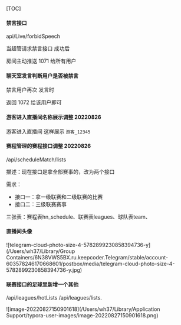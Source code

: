 [TOC]

#### 禁言接口

api/Live/forbidSpeech

当超管请求禁言接口 成功后

房间主动推送 1071 给所有用户  

#### 聊天室发言判断用户是否被禁言

禁言用户再次 发言时  

返回 1072 给该用户即可



#### 游客进入直播间名称展示调整 20220826

游客进入直播间 这样展示 `游客_12345`



#### 赛程管理的赛程接口调整 20220826

/api/scheduleMatch/lists 

描述：现在接口是拿全部赛事的，改为两个接口

需求：

* 接口一：拿一级联赛和二级联赛的比赛
* 接口二：三级联赛赛事



三张表：赛程表hn_schedule、联赛表leagues、球队表team、



#### 直播间头像

![telegram-cloud-photo-size-4-5782899230858394736-y](/Users/wh37/Library/Group Containers/6N38VWS5BX.ru.keepcoder.Telegram/stable/account-603578246170668601/postbox/media/telegram-cloud-photo-size-4-5782899230858394736-y.jpg)



#### 联赛接口的足球里新增一个其他

/api/leagues/hotLists   /api/leagues/lists. 

![image-20220827150901618](/Users/wh37/Library/Application Support/typora-user-images/image-20220827150901618.png)